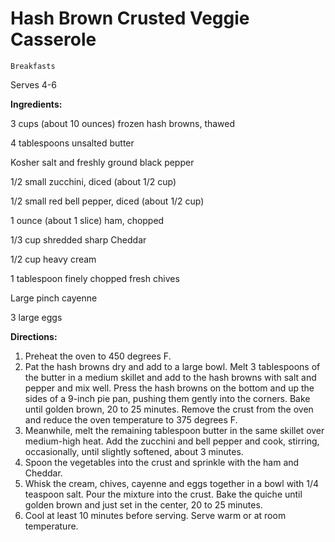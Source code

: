 # Hash Brown Crusted Veggie Casserole

`Breakfasts`

Serves 4-6

**Ingredients:**

3 cups (about 10 ounces) frozen hash browns, thawed

4 tablespoons unsalted butter 

Kosher salt and freshly ground black pepper 

1/2 small zucchini, diced (about 1/2 cup) 

1/2 small red bell pepper, diced (about 1/2 cup) 

1 ounce (about 1 slice) ham, chopped 

1/3 cup shredded sharp Cheddar 

1/2 cup heavy cream 

1 tablespoon finely chopped fresh chives 

Large pinch cayenne 

3 large eggs 

**Directions:**

1. Preheat the oven to 450 degrees F.
2. Pat the hash browns dry and add to a large bowl. Melt 3 tablespoons of the butter in a medium skillet and add to the hash browns with salt and pepper and mix well. Press the hash browns on the bottom and up the sides of a 9-inch pie pan, pushing them gently into the corners. Bake until golden brown, 20 to 25 minutes. Remove the crust from the oven and reduce the oven temperature to 375 degrees F.
3. Meanwhile, melt the remaining tablespoon butter in the same skillet over medium-high heat. Add the zucchini and bell pepper and cook, stirring, occasionally, until slightly softened, about 3 minutes.
4. Spoon the vegetables into the crust and sprinkle with the ham and Cheddar.
5. Whisk the cream, chives, cayenne and eggs together in a bowl with 1/4 teaspoon salt. Pour the mixture into the crust. Bake the quiche until golden brown and just set in the center, 20 to 25 minutes.
6. Cool at least 10 minutes before serving. Serve warm or at room temperature.
